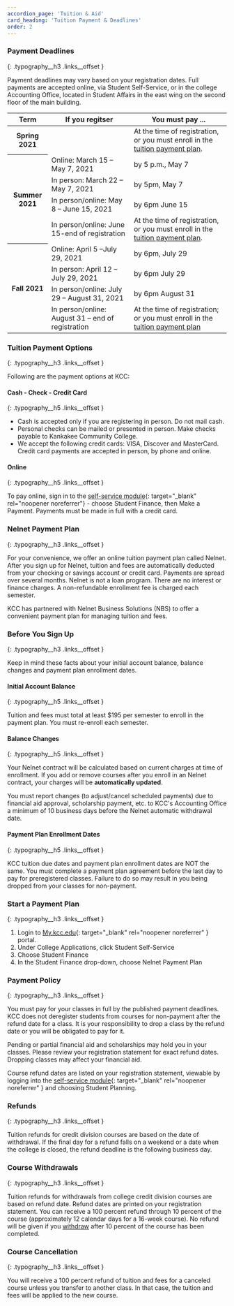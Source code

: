 ```yaml
---
accordion_page: 'Tuition & Aid'
card_heading: 'Tuition Payment & Deadlines'
order: 2
---
```


### Payment Deadlines
{: .typography__h3 .links__offset }

Payment deadlines may vary based on your registration dates. Full payments are accepted online, via Student Self-Service, or in the college Accounting Office, located in Student Affairs in the east wing on the second floor of the main building.

<table class="table table-striped">
  <thead>
    <tr>
      <th>Term</th>
      <th>If you regitser</th>
      <th>You must pay ...</th>
    </tr>
  </thead>
  <tbody>
    <tr>
      <th>Spring 2021</th>
      <td>&nbsp;</td>
      <td>At the time of registration, or you must enroll in the <a href="#nelnet-payment-plan">tuition payment plan​</a>.</td>
    </tr>
    <tr>
      <th rowspan="4">Summer 2021</th>
      <td>Online: March 15 – May 7, 2021</td>
      <td>by 5 p.m., May 7</td>
    </tr>
    <tr>
      <td>In person: March 22 – May 7, 2021</td>
    <td>by 5pm, May 7</td>
    </tr>
    <tr>
      <td>In person/online: May 8 – June 15, 2021</td>
      <td>by 6pm June 15</td>
    </tr>
    <tr>
      <td>In person/online: June 15-end of registration</td>
      <td>At the time of registration, or you must enroll in the <a href="#nelnet-payment-plan">tuition payment plan​</a>.</td>
    </tr>
    <tr>
      <th rowspan="4">Fall 2021</th>
      <td>Online: April 5 –July 29, 2021</td>
      <td>by 6pm, July 29</td>
    </tr>
    <tr>
      <td>In person: April 12 – July 29, 2021</td>
      <td>by 6pm July 29</td>
    </tr>
    <tr>
      <td>In person/online: July 29 – August 31, 2021</td>
      <td>by 6pm August 31</td>
    </tr>
    <tr>
      <td>In person/online: August 31 – end of registration</td>
      <td>At the time of registration; or you must enroll in the <a href="#nelnet-payment-plan">tuition payment plan​</a></td>
    </tr>
  </tbody>
</table>


### Tuition Payment Options
{: .typography__h3 .links__offset }

Following are the payment options at KCC:

#### Cash - Check - Credit Card
{: .typography__h5 .links__offset }

- Cash is accepted only if you are registering in person. Do not mail cash.
- Personal checks can be mailed or presented in person. Make checks payable to Kankakee Community College.
- We accept the following credit cards: VISA, Discover and MasterCard. Credit card payments are accepted in person, by phone and online.

#### Online
{: .typography__h5 .links__offset }

To pay online, sign in to the [self-service module](https://selfservice.kcc.edu/Student/Account/Login?ReturnUrl=/Student?hideProxyDialog%3dfalse&hideProxyDialog=false){: target="_blank" rel="noopener noreferrer"} - choose Student Finance, then Make a Payment. Payments must be made in full with a credit card.

### Nelnet Payment Plan
{: .typography__h3 .links__offset }

For your convenience, we offer an online tuition payment plan called Nelnet.
After you sign up for Nelnet, tuition and fees are automatically deducted from your checking or savings account or credit card. Payments are spread over several months.
Nelnet is not a loan program. There are no interest or finance charges. A non-refundable enrollment fee is charged each semester.

KCC has partnered with Nelnet Business Solutions (NBS) to offer a convenient payment plan for managing tuition and fees.

### Before You Sign Up
{: .typography__h3 .links__offset }

Keep in mind these facts about your initial account balance, balance changes and payment plan enrollment dates.

#### Initial Account Balance
{: .typography__h5 .links__offset }

Tuition and fees must total at least $195 per semester to enroll in the payment plan. You must re-enroll each semester.

#### Balance Changes
{: .typography__h5 .links__offset }

Your Nelnet contract will be calculated based on current charges at time of enrollment. If you add or remove courses after you enroll in an Nelnet contract, your charges will be **automatically updated**.

You must report changes (to adjust/cancel scheduled payments) due to financial aid approval, scholarship payment, etc. to KCC's Accounting Office a minimum of 10 business days before the Nelnet automatic withdrawal date.

#### Payment Plan Enrollment Dates
{: .typography__h5 .links__offset }

KCC tuition due dates and payment plan enrollment dates are NOT the same. You must complete a payment plan agreement before the last day to pay for preregistered classes. Failure to do so may result in you being dropped from your classes for non-payment.

### Start a Payment Plan
{: .typography__h3 .links__offset }

1. Login to [My.kcc.edu](http://my.kcc.edu/){: target="_blank" rel="noopener noreferrer" } portal.
2. Under College Applications, click Student Self-Service
3. Choose Student Finance
4. In the Student Finance drop-down, choose Nelnet Payment Plan

### Payment Policy
{: .typography__h3 .links__offset }

You must pay for your classes in full by the published payment deadlines.
KCC does not deregister students from courses for non-payment after the refund date for a class. It is your responsibility to drop a class by the refund date or you will be obligated to pay for it.

Pending or partial financial aid and scholarships may hold you in your classes. Please review your registration statement for exact refund dates. Dropping classes may affect your financial aid.

Course refund dates are listed on your registration statement, viewable by logging into the [self-service module](https://selfservice.kcc.edu/Student/Account/Login?ReturnUrl=/Student?hideProxyDialog%3dfalse&hideProxyDialog=false){: target="_blank" rel="noopener noreferrer" } and choosing Student Planning.

### Refunds
{: .typography__h3 .links__offset }

Tuition refunds for credit division courses are based on the date of withdrawal. If the final day for a refund falls on a weekend or a date when the college is closed, the refund deadline is the following business day.

### Course Withdrawals
{: .typography__h3 .links__offset }

Tuition refunds for withdrawals from college credit division courses are based on refund date. Refund dates are printed on your registration statement. You can receive a 100 percent refund through 10 percent of the course (approximately 12 calendar days for a 16-week course). No refund will be given if you [withdraw](/academics/register#) after 10 percent of the course has been completed.

### Course Cancellation
{: .typography__h3 .links__offset }

You will receive a 100 percent refund of tuition and fees for a canceled course unless you transfer to another class. In that case, the tuition and fees will be applied to the new course.

